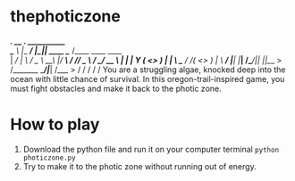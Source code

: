 # thephoticzone
__________.__            __  .__         __________                    
\______   \  |__   _____/  |_|__| ____   \____    /____   ____   ____  
 |     ___/  |  \ /  _ \   __\  |/ ___\    /     //  _ \ /    \_/ __ \ 
 |    |   |   Y  (  <_> )  | |  \  \___   /     /(  <_> )   |  \  ___/ 
 |____|   |___|  /\____/|__| |__|\___  > /_______ \____/|___|  /\___  >
               \/                    \/          \/          \/     \/ 
You are a struggling algae, knocked deep into the ocean with little chance of survival. In this oregon-trail-inspired game, you must fight obstacles and make it back to the photic zone.

# How to play
1. Download the python file and run it on your computer terminal `python photiczone.py`
2. Try to make it to the photic zone without running out of energy.
